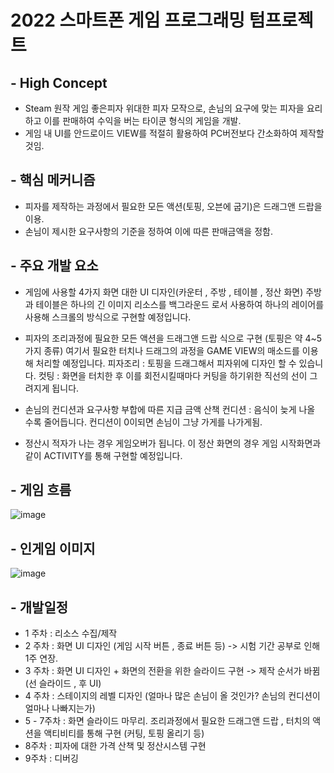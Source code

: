 # 2022 스마트폰 게임 프로그래밍 텀프로젝트

## - High Concept
* Steam 원작 게임 좋은피자 위대한 피자  모작으로, 손님의 요구에 맞는 피자을 요리하고 이를 판매하여
수익을 버는 타이쿤 형식의 게임을 개발.
* 게임 내 UI를 안드로이드 VIEW를 적절히 활용하여 PC버전보다 간소화하여 제작할 것임.


## - 핵심 메커니즘
* 피자를 제작하는 과정에서 필요한 모든 액션(토핑, 오븐에 굽기)은 드래그앤 드랍을 이용.
* 손님이 제시한 요구사항의 기준을 정하여 이에 따른 판매금액을 정함.


## - 주요 개발 요소

* 게임에 사용할  4가지 화면 대한 UI 디자인(카운터 , 주방 , 테이블 , 정산 화면)
 주방과 테이블은 하나의 긴 이미지 리소스를 백그라운드 로서 사용하여 하나의 레이어를 사용해 스크롤의 방식으로 구현할 예정입니다.
 
* 피자의 조리과정에 필요한 모든 액션을 드래그앤 드랍 식으로 구현 (토핑은 약 4~5가지 종류)
  여기서 필요한 터치나 드래그의 과정을 GAME VIEW의 매소드를 이용해 처리할 예정입니다.
  피자조리 : 토핑을 드래그해서 피자위에 디자인 할 수 있습니다.
  컷팅 : 화면을 터치한 후 이를 회전시킬때마다 커팅을 하기위한 직선의 선이 그려지게 됩니다.
  
* 손님의 컨디션과 요구사항 부합에 따른 지급 금액 산책
  컨디션 : 음식이 늦게 나올 수록 줄어듭니다.
  컨디션이 0이되면 손님이 그냥 가게를 나가게됨.
* 정산시 적자가 나는 경우 게임오버가 됩니다. 이 정산 화면의 경우 게임 시작화면과 같이  ACTIVITY를 통해 구현할 예정입니다.

## - 게임 흐름
![image](https://user-images.githubusercontent.com/51450544/160392016-0673aa74-0192-48d8-bd02-3f1c1f9aeb7e.png)


## - 인게임 이미지
![image](https://user-images.githubusercontent.com/51450544/160385280-88e63fb4-7eee-426b-ba8c-058581223f37.png)

## - 개발일정

* 1 주차 :  리소스 수집/제작 
* 2 주차 :   화면 UI 디자인 (게임 시작 버튼 , 종료 버튼 등)     -> 시험 기간 공부로 인해 1주 연장.
* 3 주차 :   화면 UI 디자인 + 화면의 전환을 위한 슬라이드 구현 -> 제작 순서가 바뀜 (선 슬라이드 , 후 UI)
* 4 주차 :   스테이지의 레벨 디자인 (얼마나 많은 손님이 올 것인가? 손님의 컨디션이 얼마나 나빠지는가)
* 5 - 7주차 : 화면 슬라이드 마무리. 조리과정에서 필요한 드래그앤 드랍 , 터치의 액션을 액티비티를 통해 구현 (커팅, 토핑 올리기 등)
* 8주차 : 피자에 대한 가격 산책 및 정산시스템 구현
* 9주차 : 디버깅
